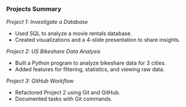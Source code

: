 ### Projects Summary  

*Project 1: Investigate a Database*  
- Used SQL to analyze a movie rentals database.  
- Created visualizations and a 4-slide presentation to share insights.  

*Project 2: US Bikeshare Data Analysis*  
- Built a Python program to analyze bikeshare data for 3 cities.  
- Added features for filtering, statistics, and viewing raw data.  

*Project 3: GitHub Workflow*  
- Refactored Project 2 using Git and GitHub.  
- Documented tasks with Git commands.

